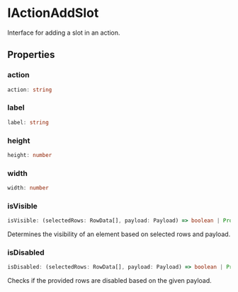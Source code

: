 # IActionAddSlot

Interface for adding a slot in an action.

## Properties

### action

```ts
action: string
```

### label

```ts
label: string
```

### height

```ts
height: number
```

### width

```ts
width: number
```

### isVisible

```ts
isVisible: (selectedRows: RowData[], payload: Payload) => boolean | Promise<boolean>
```

Determines the visibility of an element based on selected rows and payload.

### isDisabled

```ts
isDisabled: (selectedRows: RowData[], payload: Payload) => boolean | Promise<boolean>
```

Checks if the provided rows are disabled based on the given payload.
